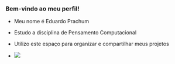 ### Bem-vindo ao meu perfil! 



- Meu nome é Eduardo Prachum
- Estudo a disciplina de Pensamento Computacional
- Utilizo este espaço para organizar e compartilhar meus projetos

- ![](https://media.tenor.com/jvDz4HfYJhEAAAAi/london-uk.gif)

